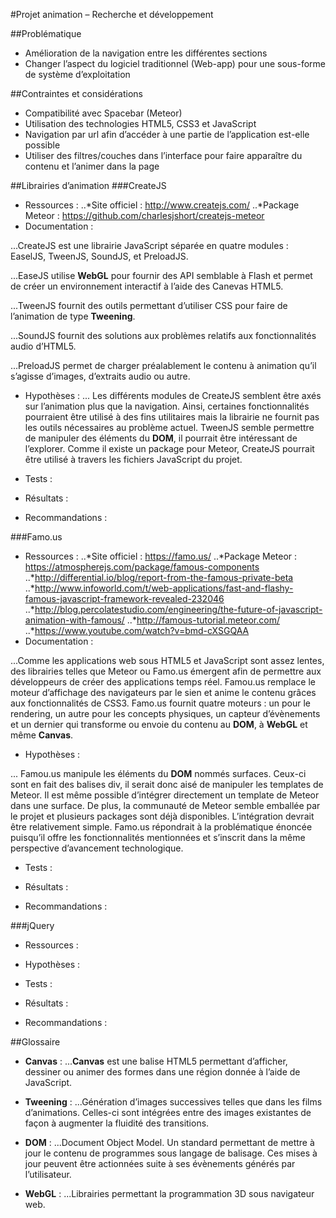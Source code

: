 #Projet animation – Recherche et développement

##Problématique

-	Amélioration de la navigation entre les différentes sections
-	Changer l’aspect du logiciel traditionnel (Web-app) pour une sous-forme de système d’exploitation

##Contraintes et considérations

-	Compatibilité avec Spacebar (Meteor)
-	Utilisation des technologies HTML5, CSS3 et JavaScript
-	Navigation par url afin d’accéder à une partie de l’application est-elle possible
-	Utiliser des filtres/couches dans l’interface pour faire apparaître du contenu et l’animer dans la page

##Librairies d’animation 
###CreateJS
-	Ressources :
..*Site officiel : http://www.createjs.com/
..*Package Meteor : https://github.com/charlesjshort/createjs-meteor
-	Documentation : 

...CreateJS est une librairie JavaScript séparée en quatre modules : EaselJS, TweenJS, SoundJS, et PreloadJS. 

...EaseJS utilise **WebGL** pour fournir des API semblable à Flash et permet de créer un environnement interactif à l’aide des Canevas HTML5. 

...TweenJS fournit des outils permettant d’utiliser CSS pour faire de l’animation de type **Tweening**.

...SoundJS fournit des solutions aux problèmes relatifs aux fonctionnalités audio d’HTML5.

...PreloadJS permet de charger préalablement le contenu à animation qu’il s’agisse d’images, d’extraits audio ou autre.

-	Hypothèses :
... Les différents modules de CreateJS semblent être axés sur l’animation plus que la navigation. Ainsi, certaines fonctionnalités pourraient être utilisé à des fins utilitaires mais la librairie ne fournit pas les outils nécessaires au problème actuel. TweenJS semble permettre de manipuler des éléments du **DOM**, il pourrait être intéressant de l’explorer. Comme il existe un package pour Meteor, CreateJS pourrait être utilisé à travers les fichiers JavaScript du projet.

-	Tests :

-	Résultats :

-	Recommandations :

###Famo.us
-	Ressources :
..*Site officiel : https://famo.us/
..*Package Meteor : https://atmospherejs.com/package/famous-components
..*http://differential.io/blog/report-from-the-famous-private-beta
..*http://www.infoworld.com/t/web-applications/fast-and-flashy-famous-javascript-framework-revealed-232046
..*http://blog.percolatestudio.com/engineering/the-future-of-javascript-animation-with-famous/
..*http://famous-tutorial.meteor.com/
..*https://www.youtube.com/watch?v=bmd-cXSGQAA
-	Documentation : 

...Comme les applications web sous HTML5 et JavaScript sont assez lentes, des librairies telles que Meteor ou Famo.us émergent afin de permettre aux développeurs de créer des applications temps réel. Famou.us remplace le moteur d’affichage des navigateurs par le sien et anime le contenu grâces aux fonctionnalités de CSS3. Famo.us fournit quatre moteurs : un pour le rendering, un autre pour les concepts physiques, un capteur d’évènements et  un dernier qui transforme ou envoie du contenu au **DOM**, à **WebGL** et même **Canvas**.

-	Hypothèses :

... Famou.us manipule les éléments du **DOM** nommés surfaces. Ceux-ci sont en fait des balises div, il serait donc aisé de manipuler les templates de Meteor. Il est même possible d’intégrer directement un template de Meteor dans une surface. De plus, la communauté de Meteor semble emballée par le projet et plusieurs packages sont déjà disponibles. L’intégration devrait être relativement simple. Famo.us répondrait à la problématique énoncée puisqu’il offre les fonctionnalités mentionnées et s’inscrit dans la même perspective d’avancement technologique.

-	Tests :

-	Résultats :

-	Recommandations :

###jQuery
-	Ressources :

-	Hypothèses :

-	Tests :

-	Résultats :

-	Recommandations :

##Glossaire

- **Canvas** : 
...**Canvas** est une balise HTML5 permettant d’afficher, dessiner ou animer des formes dans une région donnée à l’aide de JavaScript.

- **Tweening** :
...Génération d’images successives telles que dans les films d’animations. Celles-ci sont intégrées entre des images existantes de façon à augmenter la fluidité des transitions.

- **DOM** : 
...Document Object Model. Un standard permettant de mettre à jour le contenu de programmes sous langage de balisage. Ces mises à jour peuvent être actionnées suite à ses évènements générés par l’utilisateur.

- **WebGL** :
...Librairies permettant la programmation 3D sous navigateur web. 
